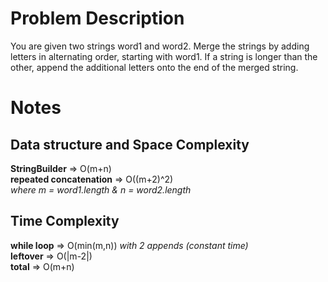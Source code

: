 
# Problem Description

You are given two strings word1 and word2. Merge the strings by adding letters in alternating order, starting with word1. If a string is longer than the other, append the additional letters onto the end of the merged string.

# Notes
## Data structure and Space Complexity
**StringBuilder** => O(m+n)  
**repeated concatenation** => O((m+2)^2)  
*where m = word1.length & n = word2.length*

## Time Complexity
**while loop** => O(min(m,n)) *with 2 appends (constant time)*  
**leftover** => O(|m-2|)  
**total** => O(m+n)


